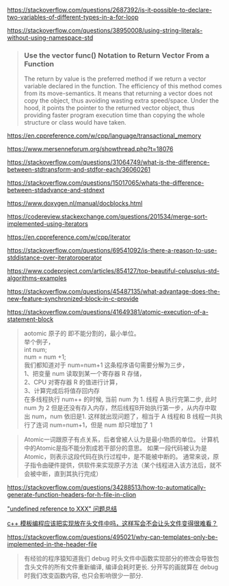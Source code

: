 https://stackoverflow.com/questions/2687392/is-it-possible-to-declare-two-variables-of-different-types-in-a-for-loop

https://stackoverflow.com/questions/38950008/using-string-literals-without-using-namespace-std

> ### Use the vector<T> func() Notation to Return Vector From a Function
> The return by value is the preferred method if we return a vector variable declared in the function. 
> The efficiency of this method comes from its move-semantics. 
> It means that returning a vector does not copy the object, thus avoiding wasting extra speed/space. 
> Under the hood, it points the pointer to the returned vector object, thus providing faster program execution time than copying the whole structure or class would have taken.

https://en.cppreference.com/w/cpp/language/transactional_memory

https://www.mersenneforum.org/showthread.php?t=18076

https://stackoverflow.com/questions/31064749/what-is-the-difference-between-stdtransform-and-stdfor-each/36060261

https://stackoverflow.com/questions/15017065/whats-the-difference-between-stdadvance-and-stdnext

https://www.doxygen.nl/manual/docblocks.html

https://codereview.stackexchange.com/questions/201534/merge-sort-implemented-using-iterators

https://en.cppreference.com/w/cpp/iterator

https://stackoverflow.com/questions/69541092/is-there-a-reason-to-use-stddistance-over-iteratoroperator

https://www.codeproject.com/articles/854127/top-beautiful-cplusplus-std-algorithms-examples

https://stackoverflow.com/questions/45487135/what-advantage-does-the-new-feature-synchronized-block-in-c-provide

https://stackoverflow.com/questions/41649381/atomic-execution-of-a-statement-block

> aotomic 原子的 即不能分割的，最小单位。\
> 举个例子，\
> int num; \
> num = num +1; \
> 我们都知道对于 num=num+1 这条程序语句需要分解为三步，\
> 1、把变量 num 读取到某一个寄存器 R 存储，\
> 2、CPU 对寄存器 R 的值进行计算，\
> 3、计算完成后将值存回内存 \
> 在多线程执行 num++ 的时候, 当前 num 为 1.
> 线程 A 执行完第二步, 此时 num 为 2 但是还没有存入内存，然后线程B开始执行第一步，从内存中取出 num，num 依旧是1.
> 这样就出现问题了，相当于 A 线程和 B 线程一共执行了连词 num=num+1，但是 num 却只增加了 1

> Atomic一词跟原子有点关系，后者曾被人认为是最小物质的单位。
> 计算机中的Atomic是指不能分割成若干部分的意思。
> 如果一段代码被认为是Atomic，则表示这段代码在执行过程中，是不能被中断的。
> 通常来说，原子指令由硬件提供，供软件来实现原子方法（某个线程进入该方法后，就不会被中断，直到其执行完成）

https://stackoverflow.com/questions/34288513/how-to-automatically-generate-function-headers-for-h-file-in-clion

["undefined reference to XXX" 问题总结](https://zhuanlan.zhihu.com/p/81681440)

[c++ 模板编程应该把实现放在头文件中吗，这样写会不会让头文件变得很难看？](https://www.zhihu.com/question/444534843)

https://stackoverflow.com/questions/495021/why-can-templates-only-be-implemented-in-the-header-file

> 有经验的程序猿知道我们 debug 时头文件中函数实现部分的修改会导致包含头文件的所有文件重新编译, 编译会耗时更长.
> 分开写的画就算在 debug 时我们改变函数内容, 也只会影响很少一部分.
